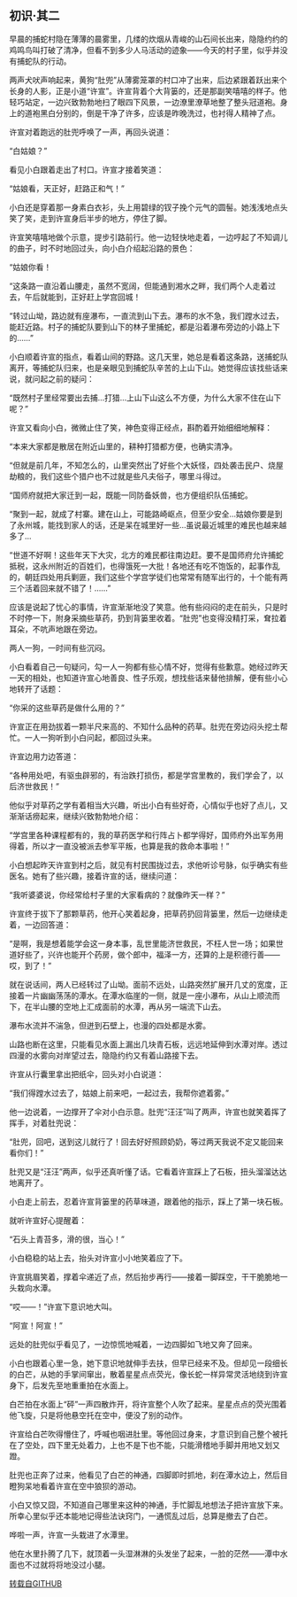 ## 初识·其二

早晨的捕蛇村隐在薄薄的晨雾里，几缕的炊烟从青峻的山石间长出来，隐隐约约的鸡鸣鸟叫打破了清净，但看不到多少人马活动的迹象——今天的村子里，似乎并没有捕蛇队的行动。

两声犬吠声响起来，黄狗“肚兜”从薄雾笼罩的村口冲了出来，后边紧跟着跃出来个长身的人影，正是小道“许宣”。许宣背着个大背篓的，还是那副笑嘻嘻的样子。他轻巧站定，一边兴致勃勃地扫了眼四下风景，一边潦里潦草地整了整头冠道袍。身上的道袍黑白分别的，倒是干净了许多，应该是昨晚洗过，也衬得人精神了点。

许宣对着跑远的肚兜呼唤了一声，再回头说道：

“白姑娘？”

看见小白跟着走出了村口。许宣才接着笑道：

“姑娘看，天正好，赶路正和气！”

小白还是穿着那一身素白衣衫，头上用碧绿的钗子挽个元气的圆髻。她浅浅地点头笑了笑，走到许宣身后半步的地方，停住了脚。

许宣笑嘻嘻地做个示意，提步引路前行。他一边轻快地走着，一边哼起了不知调儿的曲子，时不时地回过头，向小白介绍起沿路的景色：

“姑娘你看！

“这条路一直沿着山腰走，虽然不宽阔，但能通到湘水之畔，我们两个人走着过去，午后就能到，正好赶上学宫回城！

“转过山坳，路边就有座瀑布，一直流到山下去。瀑布的水不急，我们蹚水过去，能赶近路。村子的捕蛇队要到山下的林子里捕蛇，都是沿着瀑布旁边的小路上下的……”

小白顺着许宣的指点，看着山间的野路。这几天里，她总是看着这条路，送捕蛇队离开，等捕蛇队归来，也是亲眼见到捕蛇队辛苦的上山下山。她觉得应该找些话来说，就问起之前的疑问：

“既然村子里经常要出去捕...打猎...上山下山这么不方便，为什么大家不住在山下呢？”

许宣又看向小白，微微止住了笑，神色变得正经点，斟酌着开始细细地解释：

“本来大家都是散居在附近山里的，耕种打猎都方便，也确实清净。

“但就是前几年，不知怎么的，山里突然出了好些个大妖怪，四处袭击民户、烧屋劫粮的，我们这些个猎户也不过就是些凡夫俗子，哪里斗得过。

“国师府就把大家迁到一起，既能一同防备妖兽，也方便组织队伍捕蛇。

“聚到一起，就成了村寨。建在山上，可能路崎岖点，但至少安全...姑娘你要是到了永州城，能找到家人的话，还是呆在城里好一些...虽说最近城里的难民也越来越多了...

“世道不好啊！这些年天下大灾，北方的难民都往南边赶。要不是国师府允许捕蛇抵税，这永州附近的百姓们，也得饿死一大批！各地还有吃不饱饭的，起事作乱的，朝廷四处用兵剿匪，我们这些个学宫学徒们也常常有随军出行的，十个能有两三个活着回来就不错了！……”

应该是说起了忧心的事情，许宣渐渐地没了笑意。他有些闷闷的走在前头，只是时不时停一下，附身采摘些草药，扔到背篓里收着。“肚兜”也变得没精打采，耷拉着耳朵，不吭声地跟在旁边。

两人一狗，一时间有些沉闷。

小白看着自己一句疑问，勾一人一狗都有些心情不好，觉得有些歉意。她经过昨天一天的相处，也知道许宣心地善良、性子乐观，想找些话来替他排解，便有些小心地转开了话题：

“你采的这些草药是做什么用的？”

许宣正在用劲拔着一颗半尺来高的、不知什么品种的药草。肚兜在旁边闷头挖土帮忙。一人一狗听到小白问起，都回过头来。

许宣边用力边答道：

“各种用处吧，有驱虫辟邪的，有治跌打损伤，都是学宫里教的，我们学会了，以后济世救民！”

他似乎对草药之学有着相当大兴趣，听出小白有些好奇，心情似乎也好了点儿，又渐渐话痨起来，继续兴致勃勃地介绍：

“学宫里各种课程都有的，我的草药医学和行阵占卜都学得好，国师府外出军务用得着，所以才一直没被派去参军平叛，也算是我的救命本事啦！”

小白想起昨天许宣到村之后，就见有村民围拢过去，求他听诊号脉，似乎确实有些医名。她有了些兴趣，接着许宣的话，继续问道：

“我听婆婆说，你经常给村子里的大家看病的？就像昨天一样？”

许宣终于拔下了那颗草药，他开心笑着起身，把草药扔回背篓里，然后一边继续走着，一边回答道：

“是啊，我是想着能学会这一身本事，乱世里能济世救民，不枉人世一场；如果世道好些了，兴许也能开个药房，做个郎中，福泽一方，还算的上是积德行善——哎，到了！”

就在说话间，两人已经转过了山坳。面前不远处，山路突然扩展开几丈的宽度，正接着一片幽幽荡荡的潭水。在潭水临崖的一侧，就是一座小瀑布，从山上顺流而下，在半山腰的空地上汇成面前的水潭，再从另一端流下山去。

瀑布水流并不湍急，但迸到石壁上，也漫的四处都是水雾。

山路也断在这里，只能看见水面上漏出几块青石板，远远地延伸到水潭对岸。透过四漫的水雾向对岸望过去，隐隐约约又有着山路接下去。

许宣从行囊里拿出把纸伞，回头对小白说道：

“我们得蹚水过去了，姑娘上前来吧，一起过去，我帮你遮着雾。”

他一边说着，一边撑开了伞对小白示意。肚兜“汪汪”叫了两声，许宣也就笑着挥了挥手，对着肚兜说：

“肚兜，回吧，送到这儿就行了！回去好好照顾奶奶，等过两天我说不定又能回来看你们！”

肚兜又是“汪汪”两声，似乎还真听懂了话。它看着许宣踩上了石板，扭头溜溜达达地离开了。

小白走上前去，忍着许宣背篓里的药草味道，跟着他的指示，踩上了第一块石板。

就听许宣好心提醒着：

“石头上青苔多，滑的很，当心！”

小白稳稳的站上去，抬头对许宣小小地笑着应了下。

许宣挑眉笑着，撑着伞递近了点，然后抬步再行——接着一脚踩空，干干脆脆地一头栽向水潭。

“哎——！”许宣下意识地大叫。

“阿宣！阿宣！”

远处的肚兜似乎看见了，一边惊慌地喊着，一边四脚如飞地又奔了回来。

小白也跟着心里一急，她下意识地就伸手去扶，但早已经来不及。但却见一段细长的白芒，从她的手掌间窜出，散着星星点点荧光，像长蛇一样异常灵活地绕到许宣身下，后发先至地重重拍在水面上。

白芒拍在水面上“砰”一声四散炸开，将许宣整个人吹了起来。星星点点的荧光围着他飞旋，只是将他悬空托在空中，便没了别的动作。

许宣给白芒吹得懵住了，呼喊也咽进肚里。等他回过身来，才意识到自己整个被托在了空处，四下里无处着力，上也不是下也不能，只能滑稽地手脚并用地又划又蹬。

肚兜也正奔了过来，他看见了白芒的神通，四脚即时抓地，刹在潭水边上，然后目瞪狗呆地看着许宣在空中狼狈的游动。

小白又惊又囧，不知道自己哪里来这种的神通，手忙脚乱地想法子把许宣放下来。所幸心里似乎还本能地记得些法诀窍门，一通慌乱过后，总算是撤去了白芒。

哗啦一声，许宣一头栽进了水潭里。

他在水里扑腾了几下，就顶着一头湿淋淋的头发坐了起来，一脸的茫然——潭中水面也不过就将将地没过小腿。

[转载自GITHUB](https://github.com/NinePieces/BaiSheYuanQi)